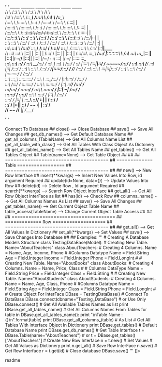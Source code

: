 <snippet>
  <content>

'''
          _____                   _______                   _____           _______                   _____                    _____          
         /\    \                 /::\    \                 /\    \         /::\    \                 /\    \                  /\    \         
        /::\    \               /::::\    \               /::\____\       /::::\    \               /::\    \                /::\____\        
       /::::\    \             /::::::\    \             /:::/    /      /::::::\    \             /::::\    \              /::::|   |        
      /::::::\    \           /::::::::\    \           /:::/    /      /::::::::\    \           /::::::\    \            /:::::|   |        
     /:::/\:::\    \         /:::/~~\:::\    \         /:::/    /      /:::/~~\:::\    \         /:::/\:::\    \          /::::::|   |        
    /:::/__\:::\    \       /:::/    \:::\    \       /:::/    /      /:::/    \:::\    \       /:::/__\:::\    \        /:::/|::|   |        
    \:::\   \:::\    \     /:::/    / \:::\    \     /:::/    /      /:::/    / \:::\    \     /::::\   \:::\    \      /:::/ |::|   |        
  ___\:::\   \:::\    \   /:::/____/   \:::\____\   /:::/    /      /:::/____/   \:::\____\   /::::::\   \:::\    \    /:::/  |::|___|______  
 /\   \:::\   \:::\    \ |:::|    |     |:::|    | /:::/    /      |:::|    |     |:::|    | /:::/\:::\   \:::\____\  /:::/   |::::::::\    \ 
/::\   \:::\   \:::\____\|:::|____|     |:::|____|/:::/____/       |:::|____|     |:::|    |/:::/  \:::\   \:::|    |/:::/    |:::::::::\____\
\:::\   \:::\   \::/    / \:::\   _\___/:::/    / \:::\    \        \:::\    \   /:::/    / \::/   |::::\  /:::|____|\::/    / ~~~~~/:::/    /
 \:::\   \:::\   \/____/   \:::\ |::| /:::/    /   \:::\    \        \:::\    \ /:::/    /   \/____|:::::\/:::/    /  \/____/      /:::/    / 
  \:::\   \:::\    \        \:::\|::|/:::/    /     \:::\    \        \:::\    /:::/    /          |:::::::::/    /               /:::/    /  
   \:::\   \:::\____\        \::::::::::/    /       \:::\    \        \:::\__/:::/    /           |::|\::::/    /               /:::/    /   
    \:::\  /:::/    /         \::::::::/    /         \:::\    \        \::::::::/    /            |::| \::/____/               /:::/    /    
     \:::\/:::/    /           \::::::/    /           \:::\    \        \::::::/    /             |::|  ~|                    /:::/    /     
      \::::::/    /             \::::/____/             \:::\    \        \::::/    /              |::|   |                   /:::/    /      
       \::::/    /               |::|    |               \:::\____\        \::/____/               \::|   |                  /:::/    /       
        \::/    /                |::|____|                \::/    /         ~~                      \:|   |                  \::/    /        
         \/____/                  ~~                       \/____/                                   \|___|                   \/____/         
                                                                                                                                              


'''
  <![CDATA[
# sqlorm
Object-Relational Mapper For Python Sqlite3

# On Progress

author:
	surajsinghbisht054@gmail.com

## Contributing
1. Fork it!
2. Create your feature branch: `git checkout -b my-new-feature`
3. Commit your changes: `git commit -am 'Add some feature'`
4. Push to the branch: `git push origin my-new-feature`
5. Submit a pull request :D


## ^^^^^^^^^^^^^^^^^^^^^^^^^^^^^^^^^^^^^
##       Object InterFace Manual
## ^^^^^^^^^^^^^^^^^^^^^^^^^^^^^^^^^^^^^
## author:
##   S.S.B
##   surajsinghbisht054@gmail.com
##   https://bitforestinfo.blogspot.com
##
##
## About sqlorm:  
##       A Python object relational mapper for SQLite3.
##
## Reference:  https://www.sqlite.org/lang.html
##            https://docs.python.org/3/library/sqlite3.html
##
## Import:
##   from sqlorm import Model, Field
##
##
## =====================================
## =========== DataBase ================
## =====================================
##
##   connect(path="", dbname=None)   --> Connect To Database
##   close()                         --> Close Database    
##   save()                          --> Save All Changes
##   get_db_names()                  --> Get Default Database Name
##   get_all_columns_(TableName)     --> Get All Columns Name List
##   get_all_table_with_class()      --> Get All Tables With Class Object As Dictonery
##   get_all_tables_name()           --> Get All Tables Name
##   get_tables()                    --> Get All Tables Object
##   Table(name=None)                --> Get Table Object
##
##
## =====================================
## ============= Table =================   
## =====================================
##
##   new()               --> New Row Interface
##   insert(**kwargs)    --> Insert New Values Into Row, id argument Required
##   update(id=None, data={}) --> Update Values Into Row
##   delete(id)          --> Delete Row , Id argument Required
##   search(**kwargs)    --> Search Row Object InterFace
##   get_all()           --> Get All Row Object InterFace as list
##   has(id)             --> Check Row
##   columns_name()      --> Get All Columns Names As List
##   save()              --> Save All Changes
##   get_tables_name()   --> Get Current Object Table Name
##   table_access(TableName) --> Change Current Object Table Access
##
##
## =====================================
## ============= Row ===================
## =====================================
##
##   get_all()           --> Get All Values In Dictionery
##   set_all(**kwargs)   --> Set Values
##   save()              --> Save Changes Into Database
##

## Examples:
	'''
	# Creating A Database Models Structure
	class TestingDataBase(Model):
    	# Creating New Table. Name="AboutTeachers"
    	class AboutTeachers:
        	# Creating 4 Columns. Name = Name, Age, Income, Phone
        	#
        	#Columns     Datatype
	        Name    =   Field.String
    	    Age     =   Field.Integer
    	    Income  =   Field.Integer
    	    Phone   =   Field.LongInt
    	    #
	
	    # Creating New Table. Name="AboutBooks"
	    class AboutBooks:
	        # Creating 4 Columns. Name = Name, Price, Class
    	    #
        	# Columns   DataType
        	Name    =   Field.String
        	Price   =   Field.Integer
        	Class   =   Field.String
        	#                   

	    # Creating New Table. Name="AboutStudents"
    	class AboutStudents:
        	# Creating 4 Columns. Name = Name, Age, Class, Phone
       		 #
        	#Columns     Datatype
        	Name    =   Field.String
        	Age     =   Field.Integer
        	Class  =   Field.String
        	Phone   =   Field.LongInt
        	#



	# Create Object For InterFace        
	DBase = TestingDataBase()

	# Connect To DataBase
	DBase.connect(dbname="Testing_DataBase")
	# or Use Only DBase.connect() 

	# Get All Available Tables Names as list
	print DBase.get_all_tables_name()

	# Get All Columns Names From Tables
	for table in DBase.get_all_tables_name():
    	print "\nTable Name : {}\n".format(table) 
    	print DBase.get_all_columns_(table) # As List

	# Get All Tables With Interface Object In Dictionery
	print DBase.get_tables()

	# Default Database Name 
	print DBase.get_db_names()


	# Get Table Interface
	t = DBase.Table(name="AboutTeachers")
	# or
	t = DBase.get_tables()["AboutTeachers"]


	# Create New Row Interface
	n = t.new()
	# Set Values


	# Get All Values as Dictionery
	print n.get_all()

	# Save Row InterFace 
	n.save()
	# Get Row Interface
	r = t.get(id)


	# Close database
	DBase.save()
	'''
]]></content>
  <tabTrigger>readme</tabTrigger>
</snippet>
